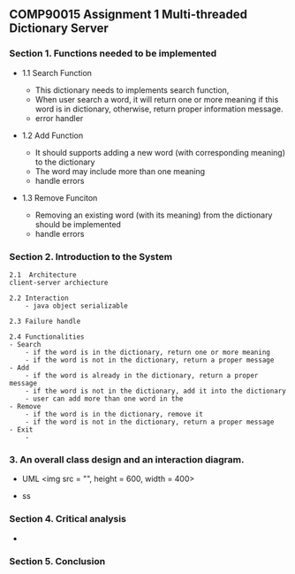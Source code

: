 ## COMP90015 Assignment 1 Multi-threaded Dictionary Server

### Section 1. Functions needed to be implemented

+ 1.1 Search Function
	- This dictionary needs to implements search function, 
	- When user search a word, it will return one or more meaning if this word is in dictionary, otherwise, return proper information message.
	- error handler

+ 1.2 Add Function
	- It should supports adding a new word (with corresponding meaning) to the dictionary
	- The word may include more than one meaning
	- handle errors

+ 1.3 Remove Funciton
	- Removing an existing word (with its meaning) from the dictionary should be implemented
	- handle errors


### Section 2. Introduction to the System

	2.1  Architecture
	client-server archiecture

	2.2 Interaction
		- java object serializable

	2.3 Failure handle

	2.4 Functionalities 
	- Search
		- if the word is in the dictionary, return one or more meaning
		- if the word is not in the dictionary, return a proper message
	- Add
		- if the word is already in the dictionary, return a proper message
		- if the word is not in the dictionary, add it into the dictionary
		- user can add more than one word in the 
	- Remove
		- if the word is in the dictionary, remove it 
		- if the word is not in the dictionary, return a proper message
	- Exit
		- 
### 3. An overall class design and an interaction diagram.
+ UML <img src = "", height = 600, width = 400>

+ ss

### Section 4. Critical analysis
+ 

### Section 5. Conclusion

